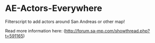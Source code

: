 # AE-Actors-Everywhere
Filterscript to add actors around San Andreas or other map!

Read more information here: (http://forum.sa-mp.com/showthread.php?t=591165)
